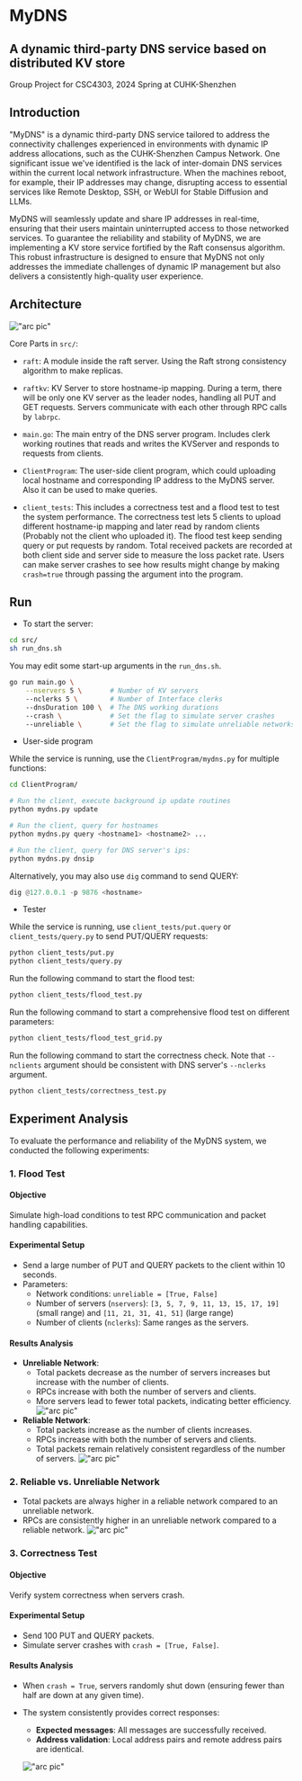 # MyDNS
A dynamic third-party DNS service based on distributed KV store
---

Group Project for CSC4303, 2024 Spring at CUHK-Shenzhen 

## Introduction
"MyDNS" is a dynamic third-party DNS service tailored to address the connectivity challenges experienced in environments with dynamic IP address allocations, such as the CUHK-Shenzhen Campus Network. One significant issue we've identified is the lack of inter-domain DNS services within the current local network infrastructure. When the machines reboot, for example, their IP addresses may change, disrupting access to essential services like Remote Desktop, SSH, or WebUI for Stable Diffusion and LLMs.

MyDNS will seamlessly update and share IP addresses in real-time, ensuring that their users maintain uninterrupted access to those networked services. To guarantee the reliability and stability of MyDNS, we are implementing a KV store service fortified by the Raft consensus algorithm. This robust infrastructure is designed to ensure that MyDNS not only addresses the immediate challenges of dynamic IP management but also delivers a consistently high-quality user experience.

## Architecture
!["arc pic"](pics/ar.jpg)

Core Parts in `src/`:

+ `raft`: A module inside the raft server. Using the Raft strong consistency algorithm to make replicas.

+ `raftkv`: KV Server to store hostname-ip mapping. During a term, there will be only one KV server as the leader nodes, handling all PUT and GET requests. Servers communicate with each other through RPC calls by `labrpc`.

+ `main.go`: The main entry of the DNS server program. Includes clerk working routines that reads and writes the KVServer and responds to requests from clients.

+ `ClientProgram`: The user-side client program, which could uploading local hostname and corresponding IP address to the MyDNS server. Also it can be used to make queries. 

+ `client_tests`: This includes a correctness test and a flood test to test the system performance. The correctness test lets 5 clients to upload different hostname-ip mapping and later read by random clients (Probably not the client who uploaded it). The flood test keep sending query or put requests by random. Total received packets are recorded at both client side and server side to measure the loss packet rate. Users can make server crashes to see how results might change by making `crash=true` through passing the argument into the program. 

## Run
+ To start the server:

```sh
cd src/
sh run_dns.sh
```
You may edit some start-up arguments in the `run_dns.sh`.

```sh
go run main.go \
    --nservers 5 \       # Number of KV servers
    --nclerks 5 \        # Number of Interface clerks
    --dnsDuration 100 \  # The DNS working durations
    --crash \            # Set the flag to simulate server crashes
    --unreliable \       # Set the flag to simulate unreliable networks
```

+ User-side program

While the service is running, use the `ClientProgram/mydns.py` for multiple functions:

```sh
cd ClientProgram/

# Run the client, execute background ip update routines
python mydns.py update

# Run the client, query for hostnames
python mydns.py query <hostname1> <hostname2> ...

# Run the client, query for DNS server's ips:
python mydns.py dnsip
```

Alternatively, you may also use `dig` command to send QUERY:

```py
dig @127.0.0.1 -p 9876 <hostname>
```

+ Tester

While the service is running, use `client_tests/put.query` or `client_tests/query.py` to send PUT/QUERY requests:

```sh
python client_tests/put.py
python client_tests/query.py
```

Run the following command to start the flood test:

```sh
python client_tests/flood_test.py
```

Run the following command to start a comprehensive flood test on different parameters:

```sh
python client_tests/flood_test_grid.py
```

Run the following command to start the correctness check. Note that `--nclients` argument should be consistent with DNS server's `--nclerks` argument.

```sh
python client_tests/correctness_test.py
```

## Experiment Analysis

To evaluate the performance and reliability of the MyDNS system, we conducted the following experiments:

### 1. **Flood Test**
#### Objective
Simulate high-load conditions to test RPC communication and packet handling capabilities.

#### Experimental Setup
- Send a large number of PUT and QUERY packets to the client within 10 seconds.
- Parameters:
  - Network conditions: `unreliable = [True, False]`
  - Number of servers (`nservers`): `[3, 5, 7, 9, 11, 13, 15, 17, 19]` (small range) and `[11, 21, 31, 41, 51]` (large range)
  - Number of clients (`nclerks`): Same ranges as the servers.

#### Results Analysis
- **Unreliable Network**:
  - Total packets decrease as the number of servers increases but increase with the number of clients.
  - RPCs increase with both the number of servers and clients.
  - More servers lead to fewer total packets, indicating better efficiency.
  !["arc pic"](pics/unreliable.png)
- **Reliable Network**:
  - Total packets increase as the number of clients increases.
  - RPCs increase with both the number of servers and clients.
  - Total packets remain relatively consistent regardless of the number of servers.
  !["arc pic"](pics/reliable.png)

### 2. **Reliable vs. Unreliable Network**
- Total packets are always higher in a reliable network compared to an unreliable network.
- RPCs are consistently higher in an unreliable network compared to a reliable network.
  !["arc pic"](pics/compare.png)

### 3. **Correctness Test**
#### Objective
Verify system correctness when servers crash.

#### Experimental Setup
- Send 100 PUT and QUERY packets.
- Simulate server crashes with `crash = [True, False]`.

#### Results Analysis
- When `crash = True`, servers randomly shut down (ensuring fewer than half are down at any given time).
- The system consistently provides correct responses:
  - **Expected messages**: All messages are successfully received.
  - **Address validation**: Local address pairs and remote address pairs are identical.

  !["arc pic"](pics/failure.png)


